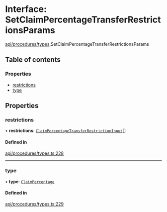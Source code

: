 # Interface: SetClaimPercentageTransferRestrictionsParams

[api/procedures/types](../wiki/api.procedures.types).SetClaimPercentageTransferRestrictionsParams

## Table of contents

### Properties

- [restrictions](../wiki/api.procedures.types.SetClaimPercentageTransferRestrictionsParams#restrictions)
- [type](../wiki/api.procedures.types.SetClaimPercentageTransferRestrictionsParams#type)

## Properties

### restrictions

• **restrictions**: [`ClaimPercentageTransferRestrictionInput`](../wiki/api.procedures.types.ClaimPercentageTransferRestrictionInput)[]

#### Defined in

[api/procedures/types.ts:228](https://github.com/PolymeshAssociation/polymesh-sdk/blob/339b7503/src/api/procedures/types.ts#L228)

___

### type

• **type**: [`ClaimPercentage`](../wiki/api.procedures.types.TransferRestrictionType#claimpercentage)

#### Defined in

[api/procedures/types.ts:229](https://github.com/PolymeshAssociation/polymesh-sdk/blob/339b7503/src/api/procedures/types.ts#L229)
